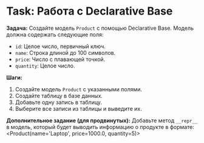 # Task: Работа с Declarative Base

**Задача:** Создайте модель `Product` с помощью Declarative Base. Модель должна содержать следующие поля:

- `id`: Целое число, первичный ключ.
- `name`: Строка длиной до 100 символов.
- `price`: Число с плавающей точкой.
- `quantity`: Целое число.

**Шаги:**

1. Создайте модель `Product` с указанными полями.
2. Создайте таблицу в базе данных.
3. Добавьте одну запись в таблицу.
4. Выберите все записи из таблицы и выведите их.

**Дополнительное задание (для продвинутых):**
Добавьте метод `__repr__` в модель, который будет выводить информацию о продукте в формате:
<Product(name='Laptop', price=1000.0, quantity=5)>